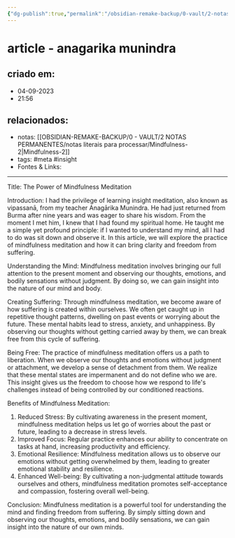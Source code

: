 ```yaml
---
{"dg-publish":true,"permalink":"/obsidian-remake-backup/0-vault/2-notas-permanentes/article-anagarika-munindra/","tags":["permanente","meta","insight"],"dgHomeLink":true,"dgShowLocalGraph":true,"dgShowFileTree":true,"dgEnableSearch":true,"noteIcon":""}
---
```


# article - anagarika munindra

## criado em: 
- 04-09-2023
- 21:56
## relacionados:
- notas: [[OBSIDIAN-REMAKE-BACKUP/0 - VAULT/2 NOTAS PERMANENTES/notas literais para processar/Mindfulness-2\|Mindfulness-2]]
- tags: #meta #insight  
- Fontes & Links: 
---

Title: The Power of Mindfulness Meditation

Introduction:
I had the privilege of learning insight meditation, also known as vipassanā, from my teacher Anagārika Munindra. He had just returned from Burma after nine years and was eager to share his wisdom. From the moment I met him, I knew that I had found my spiritual home. He taught me a simple yet profound principle: if I wanted to understand my mind, all I had to do was sit down and observe it. In this article, we will explore the practice of mindfulness meditation and how it can bring clarity and freedom from suffering.

Understanding the Mind:
Mindfulness meditation involves bringing our full attention to the present moment and observing our thoughts, emotions, and bodily sensations without judgment. By doing so, we can gain insight into the nature of our mind and body.

Creating Suffering:
Through mindfulness meditation, we become aware of how suffering is created within ourselves. We often get caught up in repetitive thought patterns, dwelling on past events or worrying about the future. These mental habits lead to stress, anxiety, and unhappiness. By observing our thoughts without getting carried away by them, we can break free from this cycle of suffering.

Being Free:
The practice of mindfulness meditation offers us a path to liberation. When we observe our thoughts and emotions without judgment or attachment, we develop a sense of detachment from them. We realize that these mental states are impermanent and do not define who we are. This insight gives us the freedom to choose how we respond to life's challenges instead of being controlled by our conditioned reactions.

Benefits of Mindfulness Meditation:
1. Reduced Stress: By cultivating awareness in the present moment, mindfulness meditation helps us let go of worries about the past or future, leading to a decrease in stress levels.
2. Improved Focus: Regular practice enhances our ability to concentrate on tasks at hand, increasing productivity and efficiency.
3. Emotional Resilience: Mindfulness meditation allows us to observe our emotions without getting overwhelmed by them, leading to greater emotional stability and resilience.
4. Enhanced Well-being: By cultivating a non-judgmental attitude towards ourselves and others, mindfulness meditation promotes self-acceptance and compassion, fostering overall well-being.

Conclusion:
Mindfulness meditation is a powerful tool for understanding the mind and finding freedom from suffering. By simply sitting down and observing our thoughts, emotions, and bodily sensations, we can gain insight into the nature of our own minds.